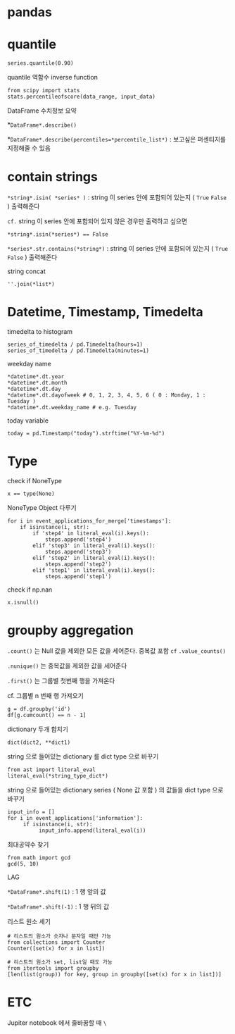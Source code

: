 # pandas

# quantile

    series.quantile(0.90)

quantile 역함수 inverse function

    from scipy import stats
    stats.percentileofscore(data_range, input_data)

DataFrame 수치정보 요약

*`DataFrame*.describe()`

*`DataFrame*.describe(percentiles=*percentile_list*)` : 보고싶은 퍼센티지를 지정해줄 수 있음

# contain strings

`*string*.isin( *series* )` : string 이 series 안에 포함되어 있는지 ( `True` `False` ) 출력해준다 

`cf.` string 이 series 안에 포함되어 있지 않은 경우만 출력하고 싶으면

`*string*.isin(*series*) == False`

`*series*.str.contains(*string*)` : string 이 series 안에 포함되어 있는지 ( `True` `False` ) 출력해준다

string concat

`''.join(*list*)`

# Datetime, Timestamp, Timedelta

timedelta to histogram

    series_of_timedelta / pd.Timedelta(hours=1)
    series_of_timedelta / pd.Timedelta(minutes=1)

weekday name

    *datetime*.dt.year
    *datetime*.dt.month
    *datetime*.dt.day
    *datetime*.dt.dayofweek # 0, 1, 2, 3, 4, 5, 6 ( 0 : Monday, 1 : Tuesday )
    *datetime*.dt.weekday_name # e.g. Tuesday

today variable

    today = pd.Timestamp("today").strftime("%Y-%m-%d")

# Type

check if NoneType

    x == type(None)

NoneType Object 다루기

    for i in event_applications_for_merge['timestamps']:
        if isinstance(i, str):
            if 'step4' in literal_eval(i).keys():
                steps.append('step4')
            elif 'step3' in literal_eval(i).keys():
                steps.append('step3')
            elif 'step2' in literal_eval(i).keys():
                steps.append('step2')
            elif 'step1' in literal_eval(i).keys():
                steps.append('step1')

check if np.nan

    x.isnull()

# groupby aggregation

 `.count()` 는 Null 값을 제외한 모든 값을 세어준다. 중복값 포함 `cf` `.value_counts()`

`.nunique()` 는 중복값을 제외한 값을 세어준다

`.first()` 는 그룹별 첫번째 행을 가져온다

cf. 그룹별 n 번째 행 가져오기

    g = df.groupby('id')
    df[g.cumcount() == n - 1]

dictionary 두개 합치기

    dict(dict2, **dict1)

string 으로 들어있는 dictionary 를 dict type 으로 바꾸기

    from ast import literal_eval
    literal_eval(*string_type_dict*)

string 으로 들어있는 dictionary series  ( None 값 포함 ) 의 값들을 dict type 으로 바꾸기

    input_info = []
    for i in event_applications['information']:
         if isinstance(i, str):
              input_info.append(literal_eval(i))

최대공약수 찾기

    from math import gcd
    gcd(5, 10)

LAG

  `*DataFrame*.shift(1)` : 1 행 앞의 값

  `*DataFrame*.shift(-1)` : 1 행 뒤의 값

리스트 원소 세기

    # 리스트의 원소가 숫자나 문자일 때만 가능
    from collections import Counter
    Counter([set(x) for x in list])
    
    # 리스트의 원소가 set, list일 때도 가능
    from itertools import groupby
    [len(list(group)) for key, group in groupby([set(x) for x in list])]

# ETC

Jupiter notebook 에서 줄바꿈할 때 `\`